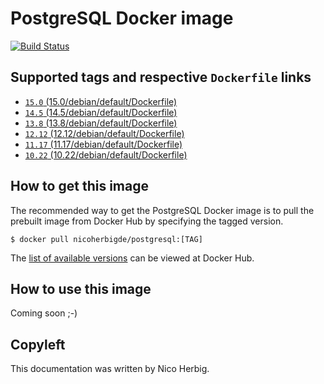 # PostgreSQL Docker image

[![Build Status](https://github.com/nicoherbigio/docker-postgresql/actions/workflows/build-docker-images.yml/badge.svg)](https://github.com/nicoherbigio/docker-postgresql/actions/workflows/build-docker-images.yml)

## Supported tags and respective `Dockerfile` links

 * [`15.0` (15.0/debian/default/Dockerfile)](https://github.com/nicoherbigio/docker-postgresql/blob/main/15.0/debian/default/Dockerfile)
 * [`14.5` (14.5/debian/default/Dockerfile)](https://github.com/nicoherbigio/docker-postgresql/blob/main/14.5/debian/default/Dockerfile)
 * [`13.8` (13.8/debian/default/Dockerfile)](https://github.com/nicoherbigio/docker-postgresql/blob/main/13.8/debian/default/Dockerfile)
 * [`12.12` (12.12/debian/default/Dockerfile)](https://github.com/nicoherbigio/docker-postgresql/blob/main/12.12/debian/default/Dockerfile)
 * [`11.17` (11.17/debian/default/Dockerfile)](https://github.com/nicoherbigio/docker-postgresql/blob/main/11.17/debian/default/Dockerfile)
 * [`10.22` (10.22/debian/default/Dockerfile)](https://github.com/nicoherbigio/docker-postgresql/blob/main/10.22/debian/default/Dockerfile)

## How to get this image

The recommended way to get the PostgreSQL Docker image is to pull the prebuilt image from Docker Hub by specifying the tagged version.

```console
$ docker pull nicoherbigde/postgresql:[TAG]
```

The [list of available versions](https://hub.docker.com/r/nicoherbigde/postgresql/tags) can be viewed at Docker Hub.

## How to use this image

Coming soon ;-)

## Copyleft

This documentation was written by Nico Herbig.
